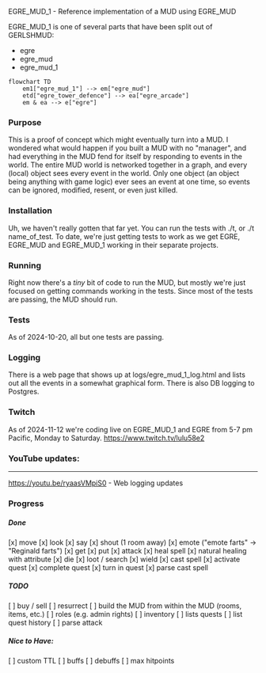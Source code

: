 EGRE_MUD_1 - Reference implementation of a MUD using EGRE_MUD

EGRE_MUD_1 is one of several parts that have been split out of GERLSHMUD:
- egre
- egre_mud
- egre_mud_1

```mermaid
flowchart TD
    em1["egre_mud_1"] --> em["egre_mud"]
    etd["egre_tower_defence"] --> ea["egre_arcade"]
    em & ea --> e["egre"]
```
### Purpose
This is a proof of concept which might eventually turn into a MUD.
I wondered what would happen if you built a MUD with no "manager", and had everything
in the MUD fend for itself by responding to events in the world.
The entire MUD world is networked together in a graph, and every (local) object sees every event in the world.
Only one object (an object being anything with game logic) ever sees an event at one time, so events
can be ignored, modified, resent, or even just killed.

### Installation
Uh, we haven't really gotten that far yet. You can run the tests with ./t, or ./t name_of_test.
To date, we're just getting tests to work as we get EGRE, EGRE_MUD and EGRE_MUD_1 working in their separate projects.

### Running
Right now there's a *tiny* bit of code to run the MUD, but mostly we're just focused on getting commands working in the tests.
Since most of the tests are passing, the MUD should run.

### Tests
As of 2024-10-20, all but one tests are passing.

### Logging
There is a web page that shows up at logs/egre_mud_1_log.html and lists out all the events in a somewhat graphical form.
There is also DB logging to Postgres.

### Twitch

As of 2024-11-12 we're coding live on EGRE_MUD_1 and EGRE from 5-7 pm Pacific, Monday to Saturday.
https://www.twitch.tv/lulu58e2

### YouTube updates:

---
https://youtu.be/ryaasVMpiS0 - Web logging updates

### Progress

##### Done
[x] move
[x] look
[x] say
[x] shout (1 room away)
[x] emote ("emote farts" -> "Reginald farts")
[x] get
[x] put
[x] attack
[x] heal spell
[x] natural healing with attribute
[x] die
[x] loot / search
[x] wield
[x] cast spell
[x] activate quest
[x] complete quest
[x] turn in quest
[x] parse cast spell

##### TODO
[ ] buy / sell
[ ] resurrect
[ ] build the MUD from within the MUD (rooms, items, etc.)
[ ] roles (e.g. admin rights)
[ ] inventory
[ ] lists quests
[ ] list quest history
[ ] parse attack

##### Nice to Have:
[ ] custom TTL
[ ] buffs
[ ] debuffs
[ ] max hitpoints

